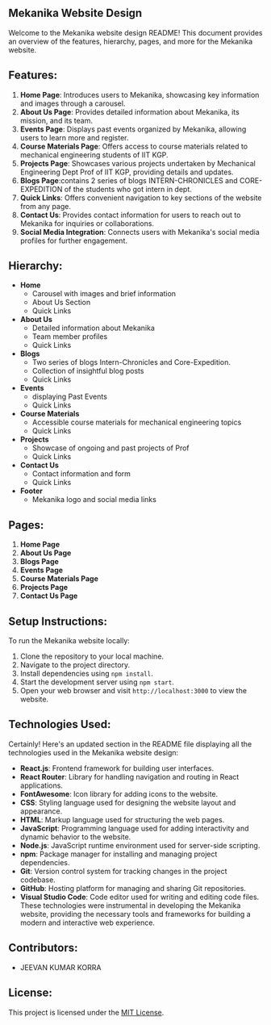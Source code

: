 ## Mekanika Website Design

Welcome to the Mekanika website design README! This document provides an overview of the features, hierarchy, pages, and more for the Mekanika website.

## Features:

1. **Home Page**: Introduces users to Mekanika, showcasing key information and images through a carousel.
2. **About Us Page**: Provides detailed information about Mekanika, its mission, and its team.
3. **Events Page**: Displays past events organized by Mekanika, allowing users to learn more and register.
4. **Course Materials Page**: Offers access to course materials related to mechanical engineering students of IIT KGP.
5. **Projects Page**: Showcases various projects undertaken by Mechanical Engineering Dept Prof of IIT KGP, providing details and updates.
6. **Blogs Page**:contains 2 series of blogs INTERN-CHRONICLES and CORE-EXPEDITION of the students who got intern in dept.
7. **Quick Links**: Offers convenient navigation to key sections of the website from any page.
8. **Contact Us**: Provides contact information for users to reach out to Mekanika for inquiries or collaborations.
9. **Social Media Integration**: Connects users with Mekanika's social media profiles for further engagement.

## Hierarchy:

- **Home**
  - Carousel with images and brief information
  - About Us Section
  - Quick Links
- **About Us**
  - Detailed information about Mekanika
  - Team member profiles
  - Quick Links
- **Blogs**
  - Two series of blogs Intern-Chronicles and Core-Expedition.
  - Collection of insightful blog posts
  - Quick Links
- **Events**
  - displaying Past Events
  - Quick Links
- **Course Materials**
  - Accessible course materials for mechanical engineering topics
  - Quick Links
- **Projects**
  - Showcase of ongoing and past projects of Prof
  - Quick Links
- **Contact Us**
  - Contact information and form
  - Quick Links
- **Footer**
  - Mekanika logo and social media links

## Pages:

1. **Home Page**
2. **About Us Page**
3.  **Blogs Page**
4. **Events Page**
5. **Course Materials Page**
6. **Projects Page**
7. **Contact Us Page**

## Setup Instructions:

To run the Mekanika website locally:

1. Clone the repository to your local machine.
2. Navigate to the project directory.
3. Install dependencies using `npm install`.
4. Start the development server using `npm start`.
5. Open your web browser and visit `http://localhost:3000` to view the website.

## Technologies Used:

Certainly! Here's an updated section in the README file displaying all the technologies used in the Mekanika website design:

- **React.js**: Frontend framework for building user interfaces.
- **React Router**: Library for handling navigation and routing in React applications.
- **FontAwesome**: Icon library for adding icons to the website.
- **CSS**: Styling language used for designing the website layout and appearance.
- **HTML**: Markup language used for structuring the web pages.
- **JavaScript**: Programming language used for adding interactivity and dynamic behavior to the website.
- **Node.js**: JavaScript runtime environment used for server-side scripting.
- **npm**: Package manager for installing and managing project dependencies.
- **Git**: Version control system for tracking changes in the project codebase.
- **GitHub**: Hosting platform for managing and sharing Git repositories.
- **Visual Studio Code**: Code editor used for writing and editing code files.
These technologies were instrumental in developing the Mekanika website, providing the necessary tools and frameworks for building a modern and interactive web experience.

## Contributors:

- JEEVAN KUMAR KORRA

## License:

This project is licensed under the [MIT License](LICENSE).
